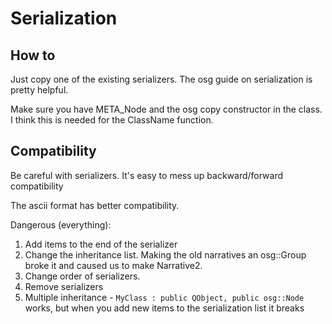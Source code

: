 
# Serialization

## How to

Just copy one of the existing serializers. The osg guide on serialization is pretty helpful.

Make sure you have META_Node and the osg copy constructor in the class. I think this is needed for the ClassName function.


## Compatibility

Be careful with serializers. It's easy to mess up backward/forward compatibility

The ascii format has better compatibility.

Dangerous (everything):

1. Add items to the end of the serializer
2. Change the inheritance list. Making the old narratives an osg::Group broke it and caused us to make Narrative2.
3. Change order of serializers.
4. Remove serializers
5. Multiple inheritance - `MyClass : public QObject, public osg::Node` works, but when you add new items to the serialization list it breaks
